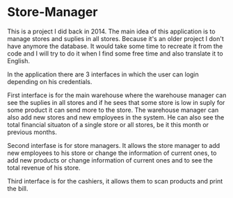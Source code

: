 # Store-Manager

This is a project I did back in 2014. The main idea of this application is to manage stores and suplies in all stores. Because it's an older project I don't have anymore the database. It would take some time to recreate it from the code and I will try to do it when I find some free time and also translate it to English.

In the application there are 3 interfaces in which the user can login depending on his credentials.

First interface is for the main warehouse where the warehouse manager can see the suplies in all stores and if he sees that some store is low in suply for some product it can send more to the store. The warehouse manager can also add new stores and new employees in the system. He can also see the total financial situaton of a single store or all stores, be it this month or previous months. 

Second interfase is for store managers. It allows the store manager to add new employees to his store or change the information of current ones, to add new products or change information of current ones and to see the total revenue of his store.

Third interface is for the cashiers, it allows them to scan products and print the bill. 
